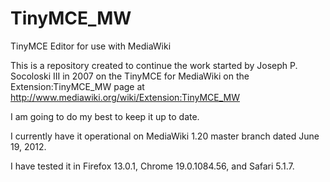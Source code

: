 TinyMCE_MW
==========

TinyMCE Editor for use with MediaWiki

This is a repository created to continue the work started by Joseph P. Socoloski III in 2007 on the TinyMCE for
MediaWiki on the Extension:TinyMCE_MW page at http://www.mediawiki.org/wiki/Extension:TinyMCE_MW

I am going to do my best to keep it up to date.

I currently have it operational on MediaWiki 1.20 master branch dated June 19, 2012. 

I have tested it in Firefox 13.0.1, Chrome 19.0.1084.56, and Safari 5.1.7.